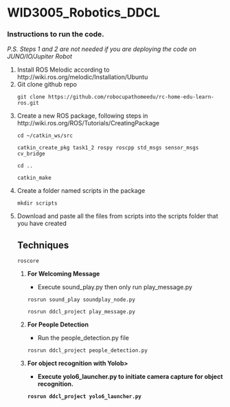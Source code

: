 # WID3005_Robotics_DDCL

### Instructions to run the code.
<I>P.S. Steps 1 and 2 are not needed if you are deploying the code on JUNO/IO/Jupiter Robot</I>
<ol>
<li>Install ROS Melodic according to http://wiki.ros.org/melodic/Installation/Ubuntu</li>
<li>Git clone github repo</li>

`git clone https://github.com/robocupathomeedu/rc-home-edu-learn-ros.git`

<li>Create a new ROS package, following steps in http://wiki.ros.org/ROS/Tutorials/CreatingPackage</li>

`cd ~/catkin_ws/src`

`catkin_create_pkg task1_2 rospy roscpp std_msgs sensor_msgs cv_bridge`

`cd ..`

`catkin_make`

<li>Create a folder named scripts in the package</li>

`mkdir scripts`

<li>Download and paste all the files from scripts into the scripts folder that you have created</li>

## Techniques 

`roscore`

<ol>
<li><b>For Welcoming Message</b></li>

- Execute sound_play.py then only run play_message.py 

`rosrun sound_play soundplay_node.py`

`rosrun ddcl_project play_message.py`

<li><b>For People Detection</b></li>

- Run the people_detection.py file

`rosrun ddcl_project people_detection.py`

<li><b>For object recognition with Yolob></li>

- Execute yolo6_launcher.py to initiate camera capture for object recognition.

`rosrun ddcl_project yolo6_launcher.py`

</ol>




